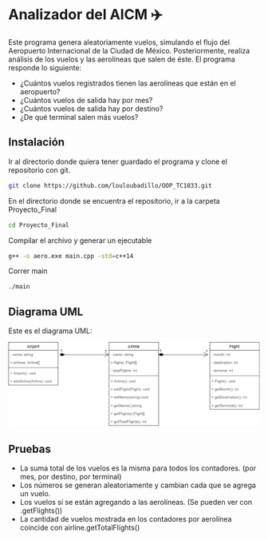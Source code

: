 # Analizador del AICM :airplane:
Este programa genera aleatoriamente vuelos, simulando el flujo del Aeropuerto Internacional de la Ciudad de México. 
Posteriormente, realiza análisis de los vuelos y las aerolíneas que salen de éste. 
El programa responde lo siguiente: 
- ¿Cuántos vuelos registrados tienen las aerolíneas que están en el aeropuerto?
- ¿Cuántos vuelos de salida hay por mes?
- ¿Cuántos vuelos de salida hay por destino?
- ¿De qué terminal salen más vuelos? 




## Instalación

Ir al directorio donde quiera tener guardado el programa y clone el repositorio con git. 

```bash
git clone https://github.com/louloubadillo/OOP_TC1033.git
```
En el directorio donde se encuentra el repositorio, ir a la carpeta Proyecto_Final 
```bash
cd Proyecto_Final
```
Compilar el archivo y generar un ejecutable
```bash
g++ -o aero.exe main.cpp -std=c++14
```
Correr main
```bash
./main 
```
## Diagrama UML

Este es el diagrama UML: 

![UML Diagram](uml.png)

## Pruebas
- La suma total de los vuelos es la misma para todos los contadores. (por mes, por destino, por terminal)
- Los números se generan aleatoriamente y cambian cada que se agrega un vuelo. 
- Los vuelos sí se están agregando a las aerolíneas. (Se pueden ver con .getFlights())
- La cantidad de vuelos mostrada en los contadores por aerolínea coincide con airline.getTotalFlights()


